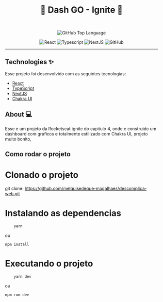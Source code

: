 <h1 align="center">🚀 Dash GO - Ignite 🚀</h1>

<br>

<p align="center">
  <img alt="GitHub Top Language" src="https://img.shields.io/github/languages/top/robertomorel/dash-go?color=ff512f&style=flat-square">
</p>

<p align="center">
  <img alt="React" src="https://img.shields.io/badge/React-20232A?style=for-the-badge&logo=react&logoColor=61DAFB">
  <img alt="Typescript" src="https://img.shields.io/badge/TypeScript-007ACC?style=for-the-badge&logo=typescript&logoColor=white">
  <img alt="NextJS" src="https://img.shields.io/badge/nextjs-%23000000.svg?style=for-the-badge&logo=next.js&logoColor=white">
  <img alt="GitHub" src="https://img.shields.io/badge/github-%23121011.svg?style=for-the-badge&logo=github&logoColor=white"/>
</p>

----

## Technologies ✨

Esse projeto foi desenvolvido com as seguintes tecnologias:

- [React](https://reactjs.org/)
- [TypeScript](https://www.typescriptlang.org/)
- [NextJS](https://nextjs.org/docs)
- [Chakra UI](https://chakra-ui.com/docs/getting-started)

## About 💻

Esse e um projeto da Rocketseat ignite do capitulo 4, onde e construido um dashboard com graficos e totalmente estilizado com Chakra UI, projeto muito bonito, 

## Como rodar o projeto

# Clonado o projeto
git clone: https://github.com/melquisedeque-magalhaes/descomplica-web.git

# Instalando as dependencias
``` Bash
    yarn
```
ou
```
npm install
```

# Executando o projeto
``` bash
    yarn dev
```
ou
```
npm run dev
```